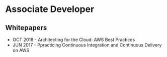 # Associate Developer

## Whitepapers

* OCT 2018 - Architecting for the Cloud: AWS Best Practices
* JUN 2017 - Ppracticing Continuous Integration and Continuous Delivery on AWS
